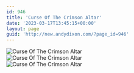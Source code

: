 ```yaml
---
id: 946
title: 'Curse Of The Crimson Altar'
date: '2023-03-17T13:45:15+00:00'
layout: page
guid: 'http://new.andydixon.com/?page_id=946'
---
```


![Curse Of The Crimson Altar](https://i0.wp.com/assets.g8x2.ldn.idrivee2-23.com/posters/Curse%20Of%20The%20Crimson%20Altar%2001.jpg?w=1200&ssl=1 "Curse Of The Crimson Altar")  
![Curse Of The Crimson Altar](https://i0.wp.com/assets.g8x2.ldn.idrivee2-23.com/posters/Curse%20Of%20The%20Crimson%20Altar%2002.jpg?w=1200&ssl=1 "Curse Of The Crimson Altar")  
![Curse Of The Crimson Altar](https://i0.wp.com/assets.g8x2.ldn.idrivee2-23.com/posters/Curse%20Of%20The%20Crimson%20Altar%2003.jpg?w=1200&ssl=1 "Curse Of The Crimson Altar")
